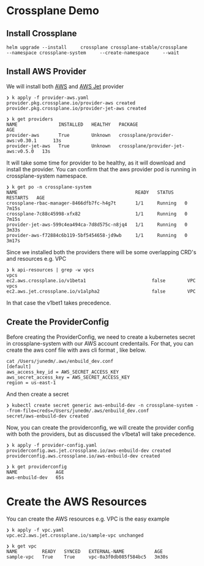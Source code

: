 # Crossplane Demo

## Install Crossplane 
```
helm upgrade --install     crossplane crossplane-stable/crossplane     --namespace crossplane-system     --create-namespace     --wait
```

## Install AWS Provider
We will install both [AWS](https://github.com/crossplane-contrib/provider-aws) and [AWS Jet](https://github.com/crossplane-contrib/provider-jet-aws) provider 

```
❯ k apply -f provider-aws.yaml
provider.pkg.crossplane.io/provider-aws created
provider.pkg.crossplane.io/provider-jet-aws created

❯ k get providers
NAME               INSTALLED   HEALTHY   PACKAGE                              AGE
provider-aws       True        Unknown   crossplane/provider-aws:v0.30.1      13s
provider-jet-aws   True        Unknown   crossplane/provider-jet-aws:v0.5.0   13s
```

It will take some time for provider to be healthy, as it will download and install the provider.
You can confirm that the aws provider pod is running in crossplane-system namespace.

```
❯ k get po -n crossplane-system
NAME                                           READY   STATUS    RESTARTS   AGE
crossplane-rbac-manager-8466dfb7fc-h4g7t       1/1     Running   0          7m15s
crossplane-7c88c45998-xfx82                    1/1     Running   0          7m15s
provider-jet-aws-599c4ea494ca-7d8d575c-n8jq4   1/1     Running   0          3m33s
provider-aws-f72884c6b119-5bf5454658-jd9wb     1/1     Running   0          3m17s
```

Since we installed both the providers there will be some overlapping CRD's and resources e.g. VPC 
```
❯ k api-resources | grep -w vpcs
vpcs                                                  ec2.aws.crossplane.io/v1beta1                        false        VPC
vpcs                                                  ec2.aws.jet.crossplane.io/v1alpha2                   false        VPC

```

In that case the v1bet1 takes precedence. 

## Create the ProviderConfig 
Before creating the ProviderConfig, we need to create a kubernetes secret in crossplane-system with our AWS account credentails.
For that, you can create the aws conf file with aws cli format , like below. 

```
cat /Users/junedm/.aws/enbuild_dev.conf
[default]
aws_access_key_id = AWS_SECRET_ACCESS_KEY
aws_secret_access_key = AWS_SECRET_ACCESS_KEY
region = us-east-1
```

And then create a secret
```
❯ kubectl create secret generic aws-enbuild-dev -n crossplane-system --from-file=creds=/Users/junedm/.aws/enbuild_dev.conf
secret/aws-enbuild-dev created
```

Now, you can create the providerconfig, we will create the provider config with both the providers, but as discussed the v1beta1 will take precedence.
```
❯ k apply -f provider-config.yaml
providerconfig.aws.jet.crossplane.io/aws-enbuild-dev created
providerconfig.aws.crossplane.io/aws-enbuild-dev created

❯ k get providerconfig
NAME              AGE
aws-enbuild-dev   65s
```

# Create the AWS Resources

You can create the AWS resources e.g. VPC is the easy example 
```
❯ k apply -f vpc.yaml
vpc.ec2.aws.jet.crossplane.io/sample-vpc unchanged

❯ k get vpc
NAME         READY   SYNCED   EXTERNAL-NAME           AGE
sample-vpc   True    True     vpc-0a3f0db085f584bc5   3m30s
```